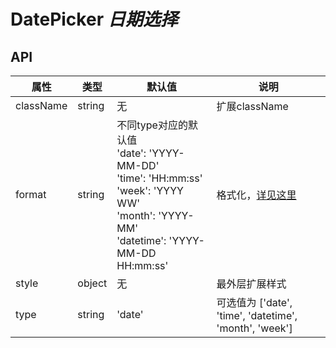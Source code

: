 # DatePicker *日期选择*

<example />

## API

| 属性 | 类型 | 默认值 | 说明 |
| --- | --- | --- | --- |
| className | string | 无 | 扩展className |
| format | string | 不同type对应的默认值<br />'date': 'YYYY-MM-DD'<br />'time': 'HH:mm:ss'<br />'week': 'YYYY WW'<br />'month': 'YYYY-MM'<br />'datetime': 'YYYY-MM-DD HH:mm:ss'  | 格式化，[详见这里](https://date-fns.org/v1.29.0/docs/format) |
| style | object | 无 | 最外层扩展样式 |
| type | string | 'date' | 可选值为 \['date', 'time', 'datetime', 'month', 'week'] |

